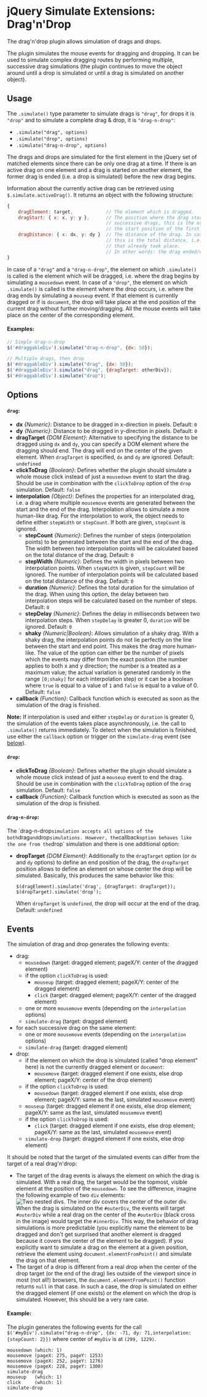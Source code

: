 jQuery Simulate Extensions: Drag'n'Drop
========================================

The drag'n'drop plugin allows simulation of drags and drops.

The plugin simulates the mouse events for dragging and dropping. It can be used to simulate complex
dragging routes by performing multiple, successive drag simulations (the plugin continues to move
the object around until a drop is simulated or until a drag is simulated on another object).

Usage
-----
The `.simulate()` type parameter to simulate drags is `"drag"`, for drops it is `"drop"` and to simulate
a complete drag & drop, it is `"drag-n-drop"`:
- `.simulate("drag", options)`
- `.simulate("drop", options)`
- `.simulate("drag-n-drop", options)`

The drags and drops are simulated for the first element in the jQuery set of matched elements since there
can be only one drag at a time. If there is an active drag on one element and a drag is started on another
element, the former drag is ended (i.e. a drop is simulated) before the new drag begins.

Information about the currently active drag can be retrieved using `$.simulate.activeDrag()`. It
returns an object with the following structure:
```javascript
{
	dragElement: target,			// The element which is dragged.
	dragStart: { x: x, y: y },		// The position where the drag started. In case of multiple,
									// successive drags, this is the original start position, i.e.
									// the start position of the first drag that occurred.
	dragDistance: { x: dx, y: dy }	// The distance of the drag. In case of multiple, successive drags,
									// this is the total distance, i.e. the sum of all drag distances
									// that already took place.
									// In other words: the drag ended/will end at dragStart + dragDistance
}
```

In case of a `"drag"` and a `"drag-n-drop"`, the element on which `.simulate()` is called is the
element which will be dragged, i.e. where the drag begins by simulating a `mousedown` event.
In case of a `"drop"`, the element on which `.simulate()` is called is the element where the drop occurs,
i.e. where the drag ends by simulating a `mouseup` event. If that element is currently dragged or if
is `document`, the drop will take place at the end position of the current drag without further moving/dragging.
All the mouse events will take place on the center of the corresponding element.

#### Examples: ####
```javascript
// Simple drag-n-drop
$('#draggableDiv').simulate("drag-n-drop", {dx: 50});

// Multiple drags, then drop
$('#draggableDiv').simulate("drag", {dx: 50});
$('#draggableDiv').simulate("drag", {dragTarget: otherDiv});
$('#draggableDiv').simulate("drop");
```

Options
-------
#### `drag`: ####
* __dx__ _{Numeric}_: Distance to be dragged in x-direction in pixels. Default: `0`
* __dy__ _{Numeric}_: Distance to be dragged in y-direction in pixels. Default: `0`
* __dragTarget__ _{DOM Element}_: Alternative to specifying the distance to be dragged using `dx` and
	`dy`, you can specify a DOM element where the dragging should end. The drag will end on the center
	of the given element. When `dragTarget` is specified, `dx` and `dy` are ignored. Default: `undefined`
* __clickToDrag__ _{Boolean}_: Defines whether the plugin should simulate a whole mouse click instead of
	just a `mousedown` event to start the drag. Should be use in combination with the `clickToDrop`
	option of the `drop` simulation. Default: `false`
* __interpolation__ _{Object}_: Defines the properties for an interpolated drag, i.e. a drag where multiple
	`mousemove` events are generated between the start and the end of the drag. Interpolation allows
	to simulate a more human-like drag. For the interpolation to work, the object needs to define either
	`stepWidth` or `stepCount`. If both are given, `stepCount` is ignored.
	* __stepCount__ _{Numeric}_: Defines the number of steps (interpolation points) to be generated
		between the start and the end of the drag. The width between two interpolation points will
		be calculated based on the total distance of the drag. Default: `0`
	* __stepWidth__ _{Numeric}_: Defines the width in pixels between two interpolation points. 
		When `stepWidth` is given, `stepCount` will be ignored. The number of interpolation points
		will be calculated based on the total distance of the drag. Default: `0`
	* __duration__ _{Numeric}_: Defines the total duration for the simulation of the drag. When using this
		option, the delay between two interpolation steps will be calculated based on the number of steps.
		Default: `0`
	* __stepDelay__ _{Numeric}_: Defines the delay in milliseconds between two interpolation steps.
		When `stepDelay` is greater 0, `duration` will be ignored. Default: `0`
	* __shaky__ _{Numeric|Boolean}_: Allows simulation of a shaky drag. With a shaky drag, the interpolation
		points do not lie perfectly on the line between the start and end point. This makes the drag
		more human-like. The value of the option can either be the number of pixels which the events
		may differ from the exact position (the number applies to both x and y direction; the number is
		a treated as a maximum value; the actual variation is generated randomly in the range `[0;shaky]`
		for each interpolation step) or it can be a boolean where `true` is equal to a value of `1`
		and `false` is equal to a value of 0. Default: `false`
* __callback__ _{Function}_: Callback function which is executed as soon as the simulation of the drag
	is finished.

__Note:__ If interpolation is used and either `stepDelay` or `duration` is greater 0, the simulation of the
events takes place asynchronously, i.e. the call to `.simulate()` returns immediately. To detect when
the simulation is finished, use either the `callback` option or trigger on the `simulate-drag` event
(see [below](#events)).

#### `drop`: ####
* __clickToDrag__ _{Boolean}_: Defines whether the plugin should simulate a whole mouse click instead of
	just a `mouseup` event to end the drag. Should be use in combination with the `clickToDrag` option of
	the `drag` simulation. Default: `false`
* __callback__ _{Function}_:  Callback function which is executed as soon as the simulation of the drop
	is finished.

#### `drag-n-drop`: ####
The ´drag-n-drop` simulation accepts all options of the both `drag` and `drop` simulations. However,
the `callback` option behaves like the one from the `drop` simulation and there is one additional option: 
* __dropTarget__ _{DOM Element}_: Additionally to the `dragTarget` option (or `dx` and `dy` options) to
	define an end position of the drag, the `dropTarget` position allows to define an element on whose
	center the drop will be simulated. Basically, this produces the same behavior like this:
	```
	$(dragElement).simulate('drag', {dragTarget: dragTarget});
	$(dropTarget).simulate('drop');
	```
	When `dropTarget` is `undefined`, the drop will occur at the end of the drag. Default: `undefined`

Events
------
The simulation of drag and drop generates the following events:

- drag:
	* `mousedown` (target: dragged element; pageX/Y: center of the dragged element)
	* if the option `clickToDrag` is used:
		* `mouseup` (target: dragged element; pageX/Y: center of the dragged element)
		* `click` (target: dragged element; pageX/Y: center of the dragged element)
	* one or more `mousemove` events (depending on the `interpolation` options)
	* `simulate-drag` (target: dragged element)
- for each successive drag on the same element:
	* one or more `mousemove` events (depending on the `interpolation` options)
	* `simulate-drag` (target: dragged element)
- drop:
	* if the element on which the drop is simulated (called "drop element" here) is not the currently dragged element or `document`:
		* `mousemove` (target: dragged element if one exists, else drop element; pageX/Y: center of the drop element)
	* if the option `clickToDrop` is used:
		* `mousedown` (target: dragged element if one exists, else drop element; pageX/Y: same as the last, simulated `mousemove` event)
	* `mouseup` (target: dragged element if one exists, else drop element; pageX/Y: same as the last, simulated `mousemove` event)
	* if the option `clickToDrop` is used:
		* `click` (target: dragged element if one exists, else drop element; pageX/Y: same as the last, simulated `mousemove` event)
	* `simulate-drop` (target: dragged element if one exists, else drop element)

It should be noted that the target of the simulated events can differ from the target of a real
drag'n'drop:
* The target of the drag events is always the element on which the drag is simulated.
	With a real drag, the target would be the topmost, visible element at the position of the `mousedown`.
	To see the difference, imagine the following example of two `div` elements:
	![Two nested divs. The inner div covers the center of the outer div.](divs.png)
	When the drag is simulated on the `#outerDiv`, the events will target `#outerDiv` while a real drag
	on the center of the `#outerDiv` (black cross in the image) would target the `#innerDiv`. This
	way, the behavior of drag simulations is more predictable (you explicitly name the element to be dragged
	and don't get surprised that another element is dragged because it covers the center of the element to
	be dragged).
	If you explicitly want to simulate a drag on the element at a given position, retrieve the element
	using `document.elementFromPoint()` and simulate the drag on that element.
* The target of a drop is different from a real drop when the center of the drop target (or the end of the
	drag) lies outside of the viewport since in most (not all!) browsers, the `document.elementFromPoint()`
	function returns `null` in that case. In such a case, the drop is simulated on either the dragged
	element (if one exists) or the element on which the drop is simulated. However, this should
	be a very rare case.


#### Example: ####
The plugin generates the following events for the call `$('#myDiv').simulate("drag-n-drop", {dx: -71, dy: 71,interpolation: {stepCount: 2}})`
where center of `#myDiv` is at `(299, 1229)`.

```
mousedown (which: 1)
mousemove (pageX: 275, pageY: 1253)
mousemove (pageX: 252, pageY: 1276)
mousemove (pageX: 228, pageY: 1300)
simulate-drag
mouseup   (which: 1)
click     (which: 1)
simulate-drop
```